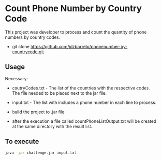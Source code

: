 # Count Phone Number by Country Code

This project was developer to process and count the quantity of phone numbers by country codes. 

- git clone https://github.com/jdzbarreto/phonenumber-by-countrycode.git

## Usage

Necessary:
- coutryCodes.txt - The list of the countries with the respective codes. The file needed to be placed next to the jar file.

- input.txt - The list with includes a phone number in each line to process.
- build the project to .jar file
- after the execution a file called countPhoneListOutput.txt will be created at the same directory with the result list.

## To execute

```bash
java -jar challenge.jar input.txt
```
